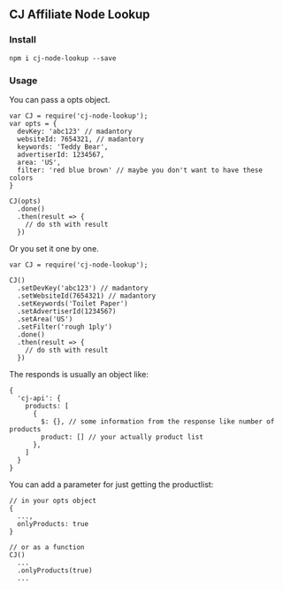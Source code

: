## CJ Affiliate Node Lookup

### Install

```
npm i cj-node-lookup --save
```

### Usage

You can pass a opts object.
```
var CJ = require('cj-node-lookup');
var opts = {
  devKey: 'abc123' // madantory
  websiteId: 7654321, // madantory
  keywords: 'Teddy Bear',
  advertiserId: 1234567,
  area: 'US',
  filter: 'red blue brown' // maybe you don't want to have these colors
}

CJ(opts)
  .done()
  .then(result => {
    // do sth with result
  })
```

Or you set it one by one.

```
var CJ = require('cj-node-lookup');

CJ()
  .setDevKey('abc123') // madantory
  .setWebsiteId(7654321) // madantory
  .setKeywords('Toilet Paper')
  .setAdvertiserId(1234567)
  .setArea('US')
  .setFilter('rough 1ply')
  .done()
  .then(result => {
    // do sth with result
  })
```

The responds is usually an object like:

```
{
  'cj-api': {
    products: [
      {
        $: {}, // some information from the response like number of products
        product: [] // your actually product list
      },
    ]
  }
}
```

You can add a parameter for just getting the productlist:

```
// in your opts object
{
  ...,
  onlyProducts: true
}

// or as a function
CJ()
  ...
  .onlyProducts(true)
  ...
```
